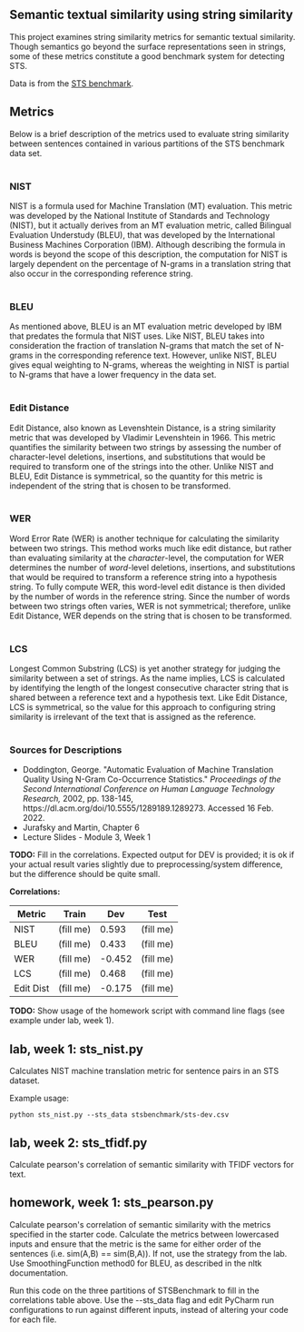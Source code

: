 Semantic textual similarity using string similarity
---------------------------------------------------

This project examines string similarity metrics for semantic textual similarity.
Though semantics go beyond the surface representations seen in strings, some of these
metrics constitute a good benchmark system for detecting STS.

Data is from the [STS benchmark](http://ixa2.si.ehu.es/stswiki/index.php/STSbenchmark).

## Metrics

Below is a brief description of the metrics used to evaluate
string similarity between sentences contained in various
partitions of the STS benchmark data set.
<br><br>
<h3>NIST</h3>
NIST is a formula used for Machine Translation (MT) evaluation.
This metric was developed by the National Institute of
Standards and Technology (NIST), but it actually derives from
an MT evaluation metric, called Bilingual Evaluation
Understudy (BLEU), that was developed by the International
Business Machines Corporation (IBM). Although describing the
formula in words is beyond the scope of this description, the
computation for NIST is largely dependent on the percentage of
N-grams in a translation string that also occur in the
corresponding reference string.
<br><br>
<h3>BLEU</h3>
As mentioned above, BLEU is an MT evaluation metric developed
by IBM that predates the formula that NIST uses. Like NIST,
BLEU takes into consideration the fraction of translation
N-grams that match the set of N-grams in the corresponding
reference text. However, unlike NIST, BLEU gives equal
weighting to N-grams, whereas the weighting in NIST is partial
to N-grams that have a lower frequency in the data set.
<br><br>
<h3>Edit Distance</h3>
Edit Distance, also known as Levenshtein Distance, is a string
similarity metric that was developed by Vladimir Levenshtein
in 1966. This metric quantifies the similarity between two
strings by assessing the number of character-level deletions,
insertions, and substitutions that would be required to
transform one of the strings into the other. Unlike NIST and
BLEU, Edit Distance is symmetrical, so the quantity for this
metric is independent of the string that is chosen to be
transformed.
<br><br>
<h3>WER</h3>
Word Error Rate (WER) is another technique for calculating the
similarity between two strings. This method works much like
edit distance, but rather than evaluating similarity at the
<i>character</i>-level, the computation for WER determines the
number of <i>word</i>-level deletions, insertions, and
substitutions that would be required to transform a reference
string into a hypothesis string. To fully compute WER, this
word-level edit distance is then divided by the number of
words in the reference string. Since the number of words
between two strings often varies, WER is not symmetrical;
therefore, unlike Edit Distance, WER depends on the string
that is chosen to be transformed.
<br><br>
<h3>LCS</h3>
Longest Common Substring (LCS) is yet another strategy for
judging the similarity between a set of strings. As the name
implies, LCS is calculated by identifying the length of the
longest consecutive character string that is shared between a
reference text and a hypothesis text. Like Edit Distance, LCS
is symmetrical, so the value for this approach to configuring
string similarity is irrelevant of the text that is assigned
as the reference.
<br><br>
<h3>Sources for Descriptions</h3>
<ul>
<li>Doddington, George. "Automatic Evaluation of Machine
Translation Quality Using N-Gram Co-Occurrence Statistics."
<i>Proceedings of the Second International Conference on Human
Language Technology Research,</i> 2002, pp. 138-145,
https://dl.acm.org/doi/10.5555/1289189.1289273. Accessed 16
Feb. 2022.</li>
<li>Jurafsky and Martin, Chapter 6</li>
<li>Lecture Slides - Module 3, Week 1</li>
</ul>



**TODO:** Fill in the correlations. Expected output for DEV is provided; it is ok if your actual result
varies slightly due to preprocessing/system difference, but the difference should be quite small.

**Correlations:**

Metric | Train | Dev | Test 
------ | ----- | --- | ----
NIST | (fill me) | 0.593 | (fill me)
BLEU | (fill me) | 0.433 | (fill me)
WER | (fill me) | -0.452| (fill me)
LCS | (fill me) | 0.468| (fill me)
Edit Dist | (fill me) | -0.175| (fill me)

**TODO:**
Show usage of the homework script with command line flags (see example under lab, week 1).


## lab, week 1: sts_nist.py

Calculates NIST machine translation metric for sentence pairs in an STS dataset.

Example usage:

`python sts_nist.py --sts_data stsbenchmark/sts-dev.csv`

## lab, week 2: sts_tfidf.py

Calculate pearson's correlation of semantic similarity with TFIDF vectors for text.

## homework, week 1: sts_pearson.py

Calculate pearson's correlation of semantic similarity with the metrics specified in the starter code.
Calculate the metrics between lowercased inputs and ensure that the metric is the same for either order of the 
sentences (i.e. sim(A,B) == sim(B,A)). If not, use the strategy from the lab.
Use SmoothingFunction method0 for BLEU, as described in the nltk documentation.

Run this code on the three partitions of STSBenchmark to fill in the correlations table above.
Use the --sts_data flag and edit PyCharm run configurations to run against different inputs,
 instead of altering your code for each file.